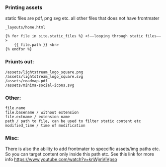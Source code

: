 ### Printing assets

static files are pdf, png svg etc. all other files that does not have frontmater

`_layouts/home.html`

```
{% for file in site.static_files %} <!––looping through static files––>
	{{ file.path }} <br>
{% endfor %}
```

### Priunts out:
```
/assets/lightstream_logo_square.png
/assets/lightstream_logo_square.svg
/assets/roadmap.pdf
/assets/minima-social-icons.svg
```

### Other:

```
file.name
file.basename / without extension
file.extname / extension name
path / path to file, can be used to filter static content etc
modified_time / time of modification
```

### Misc:
There is also the ability to add frontmater to speccific assets/img paths etc. So you can target content only inside this path etc.
See this link for more info https://www.youtube.com/watch?v=knWjmVlVpso
